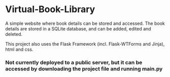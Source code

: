 # Virtual-Book-Library
A simple website where book details can be stored and accessed. The book details are stored in a SQLite database, and can be added, edited and deleted. 

This project also uses the Flask Framework (incl. Flask-WTForms and Jinja), html and css.

### Not currently deployed to a public server, but it can be accessed by downloading the project file and running main.py
